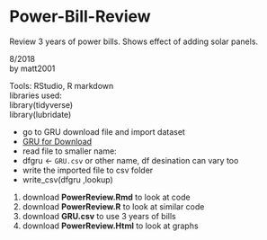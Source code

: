 # Power-Bill-Review
Review 3 years of power bills. Shows effect of adding solar panels.


8/2018  
by matt2001   

Tools: RStudio, R markdown  
libraries used:  
library(tidyverse)  
library(lubridate)  


* go to GRU download file and import dataset  
* [GRU for Download](https://www.gru.com/)  
* read file to smaller name:  
* dfgru <- `GRU.csv` or other name,  df desination can vary too 
* write the imported file to csv folder  
* write_csv(dfgru ,lookup)  


1. download **PowerReview.Rmd** to look at code  
2. download **PowerReview.R** to look at similar code  
3. download **GRU.csv** to use 3 years of bills
4. download **PowerReview.Html** to look at graphs  
